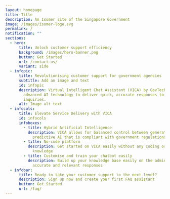 ```yaml
---
layout: homepage
title: Title
description: An Isomer site of the Singapore Government
image: /images/isomer-logo.svg
permalink: /
notification: ""
sections:
  - hero:
      title: Unlock customer support efficiency
      background: /images/hero-banner.png
      button: Get Started
      url: /contact-us/
      variant: side
  - infopic:
      title: Revolutionising customer support for government agencies
      subtitle: Add an image and text
      id: infopic
      description: Virtual Intelligent Chat Assistant (VICA) by GovTech leverages
        advanced AI technology to deliver quick, accurate responses to citizen
        inquiries.
      alt: Image alt text
  - infocols:
      title: Elevate Service Delivery with VICA
      id: infocols
      infoboxes:
        - title: Hybrid Artificial Intelligence
          description: VICA allows for balanced control between generative AI and
            predictive AI that is compliant with government regulations
        - title: No-code platform
          description: Get started on VICA easily without any coding or programming
            knowledge
        - title: Customise and train your chatbot easily
          description: Build up your knowledge base easily on the admin console to deliver
            accurate and relevant responses
  - infobar:
      title: Ready to take your customer support to the next level?
      description: Sign up now and create your first FAQ assistant
      button: Get Started
      url: /faq/
---
```

